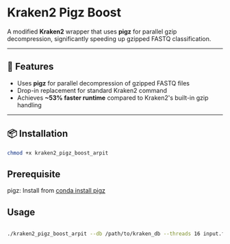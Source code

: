 # Kraken2 Pigz Boost

A modified **Kraken2** wrapper that uses **pigz** for parallel gzip decompression, significantly speeding up gzipped FASTQ classification.

---

## 🚀 Features
- Uses **pigz** for parallel decompression of gzipped FASTQ files  
- Drop-in replacement for standard Kraken2 command  
- Achieves **~53% faster runtime** compared to Kraken2's built-in gzip handling  

---

## 📦 Installation

```bash
chmod +x kraken2_pigz_boost_arpit

```
## Prerequisite

pigz: Install from [conda install pigz ](https://github.com/madler/pigz)



## Usage

```bash

./kraken2_pigz_boost_arpit --db /path/to/kraken_db --threads 16 input.fastq.gz

```
